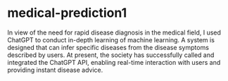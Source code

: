 # medical-prediction1
In view of the need for rapid disease diagnosis in the medical field, I used ChatGPT to conduct in-depth learning of machine learning. A system is designed that can infer specific diseases from the disease symptoms described by users. At present, the society has successfully called and integrated the ChatGPT API, enabling real-time interaction with users and providing instant disease advice.
